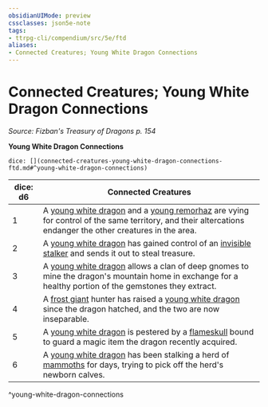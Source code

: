 ```yaml
---
obsidianUIMode: preview
cssclasses: json5e-note
tags:
- ttrpg-cli/compendium/src/5e/ftd
aliases:
- Connected Creatures; Young White Dragon Connections
---
```

# Connected Creatures; Young White Dragon Connections
*Source: Fizban's Treasury of Dragons p. 154* 

**Young White Dragon Connections**

`dice: [](connected-creatures-young-white-dragon-connections-ftd.md#^young-white-dragon-connections)`

| dice: d6 | Connected Creatures |
|----------|---------------------|
| 1 | A [young white dragon](Інструменти%20ДМ/CLI/bestiary/dragon/young-white-dragon-xmm.md) and a [young remorhaz](Інструменти%20ДМ/CLI/bestiary/monstrosity/young-remorhaz-xmm.md) are vying for control of the same territory, and their altercations endanger the other creatures in the area. |
| 2 | A [young white dragon](Інструменти%20ДМ/CLI/bestiary/dragon/young-white-dragon-xmm.md) has gained control of an [invisible stalker](Інструменти%20ДМ/CLI/bestiary/elemental/invisible-stalker-xmm.md) and sends it out to steal treasure. |
| 3 | A [young white dragon](Інструменти%20ДМ/CLI/bestiary/dragon/young-white-dragon-xmm.md) allows a clan of deep gnomes to mine the dragon's mountain home in exchange for a healthy portion of the gemstones they extract. |
| 4 | A [frost giant](Інструменти%20ДМ/CLI/bestiary/giant/frost-giant-xmm.md) hunter has raised a [young white dragon](Інструменти%20ДМ/CLI/bestiary/dragon/young-white-dragon-xmm.md) since the dragon hatched, and the two are now inseparable. |
| 5 | A [young white dragon](Інструменти%20ДМ/CLI/bestiary/dragon/young-white-dragon-xmm.md) is pestered by a [flameskull](Інструменти%20ДМ/CLI/bestiary/undead/flameskull-xmm.md) bound to guard a magic item the dragon recently acquired. |
| 6 | A [young white dragon](Інструменти%20ДМ/CLI/bestiary/dragon/young-white-dragon-xmm.md) has been stalking a herd of [mammoths](Інструменти%20ДМ/CLI/bestiary/beast/mammoth-xmm.md) for days, trying to pick off the herd's newborn calves. |
^young-white-dragon-connections